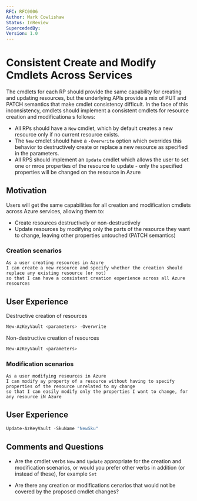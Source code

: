```yaml
---
RFC: RFC0006
Author: Mark Cowlishaw
Status: InReview
SupercededBy:
Version: 1.0
---
```


# Consistent Create and Modify Cmdlets Across Services

The cmdlets for each RP should provide the same capability for creating and updating resources, but the underlying APIs provide a mix of PUT and PATCH semantics that make cmdlet consistency difficult.  In the face of this inconsistency, cmdlets should implement a consistent cmdlets for resource creation and modificationa s follows:

- All RPs should have a `New` cmdlet, which by default creates a new resource only if no current resource exists.
- The `New` cmdlet should have a `-Overwrite` option which overrides this behavior to destructively create or replace a new resource as specified in the parameters.
- All RPS should implement an `Update` cmdlet which allows the user to set one or mroe properties of the resource to update - only the specified properties will be changed on the resource in Azure

## Motivation

Users will get the same capabilities for all creation and modification cmdlets across Azure services, allowing them to:

- Create resources destructively or non-destructively
- Update resources by modifying only the parts of the resource they want to change, leaving other properties untouched (PATCH semantics)

### Creation scenarios
```code
As a user creating resources in Azure
I can create a new resource and specify whether the creation should replace any existing resource (or not)
so that I can have a consistent creation experience across all Azure resources
```

## User Experience

Destructive creation of resources

```PowerShell
New-AzKeyVault <parameters> -Overwrite
```

Non-destructive creation of resources

```PowerShell
New-AzKeyVault <parameters> 
```

### Modification scenarios
```code
As a user modifying resources in Azure
I can modify ay property of a resource without having to specify properties of the resource unrelated to my change
so that I can easily modify only the properties I want to change, for any resource iN Azure
```

## User Experience


```PowerShell
Update-AzKeyVault -SkuName "NewSku"
```


## Comments and Questions

- Are the cmdlet verbs `New` and `Update` appropriate for the creation and modification scenarios, or would you prefer other verbs in addition (or instead of these), for example `Set`

- Are there any creation or modifications cenarios that would not be covered by the proposed cmdlet changes?
